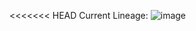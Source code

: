 <<<<<<< HEAD
Current Lineage:
![image](https://user-images.githubusercontent.com/47487510/200704210-8cd1b966-8ed8-4e95-bba7-165cd5371530.png)
